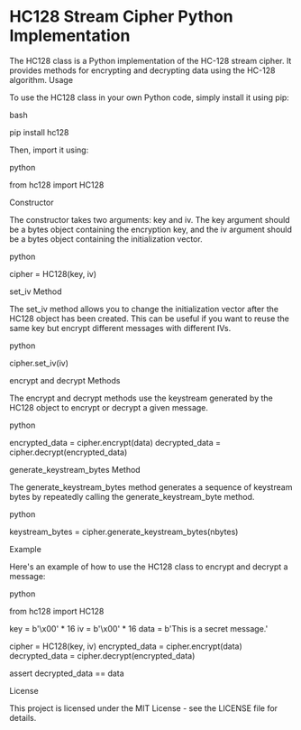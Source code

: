 # HC128 Stream Cipher Python Implementation

The HC128 class is a Python implementation of the HC-128 stream cipher. It provides methods for encrypting and decrypting data using the HC-128 algorithm.
Usage

To use the HC128 class in your own Python code, simply install it using pip:

bash

pip install hc128

Then, import it using:

python

from hc128 import HC128

Constructor

The constructor takes two arguments: key and iv. The key argument should be a bytes object containing the encryption key, and the iv argument should be a bytes object containing the initialization vector.

python

cipher = HC128(key, iv)

set_iv Method

The set_iv method allows you to change the initialization vector after the HC128 object has been created. This can be useful if you want to reuse the same key but encrypt different messages with different IVs.

python

cipher.set_iv(iv)

encrypt and decrypt Methods

The encrypt and decrypt methods use the keystream generated by the HC128 object to encrypt or decrypt a given message.

python

encrypted_data = cipher.encrypt(data)
decrypted_data = cipher.decrypt(encrypted_data)

generate_keystream_bytes Method

The generate_keystream_bytes method generates a sequence of keystream bytes by repeatedly calling the generate_keystream_byte method.

python

keystream_bytes = cipher.generate_keystream_bytes(nbytes)

Example

Here's an example of how to use the HC128 class to encrypt and decrypt a message:

python

from hc128 import HC128

key = b'\x00' * 16
iv = b'\x00' * 16
data = b'This is a secret message.'

cipher = HC128(key, iv)
encrypted_data = cipher.encrypt(data)
decrypted_data = cipher.decrypt(encrypted_data)

assert decrypted_data == data

License

This project is licensed under the MIT License - see the LICENSE file for details.
